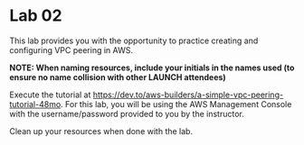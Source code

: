 # Lab 02

This lab provides you with the opportunity to practice creating and configuring VPC peering in AWS.

**NOTE: When naming resources, include your initials in the names used (to ensure no name collision with other LAUNCH attendees)**

Execute the tutorial at https://dev.to/aws-builders/a-simple-vpc-peering-tutorial-48mo. For this lab, you will be using the AWS Management Console with the username/password provided to you by the instructor.

Clean up your resources when done with the lab.